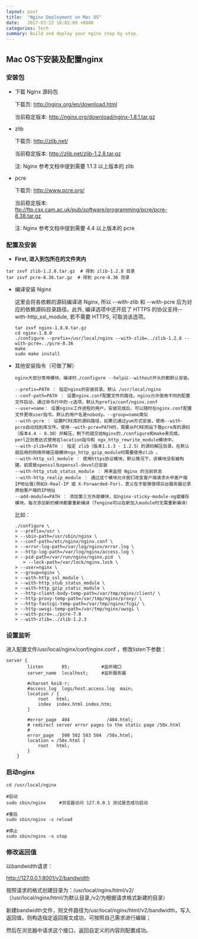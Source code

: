 ```yaml
---
layout: post
title:  "Nginx Deployment on Mac OS"
date:   2017-03-22 18:02:09 +0800
categories: Tech
summary: Build and deploy your nginx step by step.
---
```


## Mac OS下安装及配置nginx

### 安装包
- 下载 Nginx 源码包

    下载页: http://nginx.org/en/download.html

    当前稳定版本: http://nginx.org/download/nginx-1.8.1.tar.gz



- zlib

    下载页: http://zlib.net/
    
    当前稳定版本: http://zlib.net/zlib-1.2.8.tar.gz

    注: Nginx 参考文档中提到需要 1.1.3 以上版本的 zlib

- pcre

    下载页: http://www.pcre.org/

    当前稳定版本: ftp://ftp.csx.cam.ac.uk/pub/software/programming/pcre/pcre-8.38.tar.gz

    注: Nginx 参考文档中提到需要 4.4 以上版本的 pcre

### 配置及安装

- __First, 进入到包所在的文件夹内__
```
tar zxvf zlib-1.2.8.tar.gz  # 得到 zlib-1.2.8 目录
tar zxvf pcre-8.36.tar.gz  # 得到 pcre-8.36 目录
```
- 编译安装 Nginx

    这里会将各依赖的源码编译进 Nginx, 所以 --with-zlib 和 --with-pcre 后为对应的依赖源码目录路径。此外, 编译选项中还开启了 HTTPS 的协议支持--with-http_ssl_module, 若不需要 HTTPS, 可取消该选项。

    ```
    tar zxvf nginx-1.8.0.tar.gz
    cd nginx-1.8.0
    ./configure --prefix=/usr/local/nginx --with-zlib=../zlib-1.2.8 --with-pcre=../pcre-8.36
    make
    sudo make install
    ```
- 其他安装指令（可做了解）
    ```
    nginx大部分常用模块，编译时./configure --help以--without开头的都默认安装。
    
    --prefix=PATH ： 指定nginx的安装目录。默认 /usr/local/nginx
    --conf-path=PATH ： 设置nginx.conf配置文件的路径。nginx允许使用不同的配置文件启动，通过命令行中的-c选项。默认为prefix/conf/nginx.conf
    --user=name： 设置nginx工作进程的用户。安装完成后，可以随时在nginx.conf配置文件更改user指令。默认的用户名是nobody。--group=name类似
    --with-pcre ： 设置PCRE库的源码路径，如果已通过yum方式安装，使用--with-pcre自动找到库文件。使用--with-pcre=PATH时，需要从PCRE网站下载pcre库的源码（版本4.4 - 8.30）并解压，剩下的就交给Nginx的./configure和make来完成。perl正则表达式使用在location指令和 ngx_http_rewrite_module模块中。
    --with-zlib=PATH ： 指定 zlib（版本1.1.3 - 1.2.5）的源码解压目录。在默认就启用的网络传输压缩模块ngx_http_gzip_module时需要使用zlib 。
    --with-http_ssl_module ： 使用https协议模块。默认情况下，该模块没有被构建。前提是openssl与openssl-devel已安装
    --with-http_stub_status_module ： 用来监控 Nginx 的当前状态
    --with-http_realip_module ： 通过这个模块允许我们改变客户端请求头中客户端IP地址值(例如X-Real-IP 或 X-Forwarded-For)，意义在于能够使得后台服务器记录原始客户端的IP地址
    --add-module=PATH ： 添加第三方外部模块，如nginx-sticky-module-ng或缓存模块。每次添加新的模块都要重新编译（Tengine可以在新加入module时无需重新编译）
    ```
    比如：
    ```
    ./configure \
    > --prefix=/usr \
    > --sbin-path=/usr/sbin/nginx \
    > --conf-path=/etc/nginx/nginx.conf \
    > --error-log-path=/var/log/nginx/error.log \
    > --http-log-path=/var/log/nginx/access.log \
    > --pid-path=/var/run/nginx/nginx.pid  \
       > --lock-path=/var/lock/nginx.lock \   
    > --user=nginx \
    > --group=nginx \
    > --with-http_ssl_module \
    > --with-http_stub_status_module \
    > --with-http_gzip_static_module \
    > --http-client-body-temp-path=/var/tmp/nginx/client/ \
    > --http-proxy-temp-path=/var/tmp/nginx/proxy/ \
    > --http-fastcgi-temp-path=/var/tmp/nginx/fcgi/ \
    > --http-uwsgi-temp-path=/var/tmp/nginx/uwsgi \
    > --with-pcre=../pcre-7.8
    > --with-zlib=../zlib-1.2.3
    ```
    
### 设置监听

进入配置文件/usr/local/nginx/conf/nginx.conf ，修改listen下参数：

```
server {
        listen       85;            #监听端口
        server_name  localhost;     #监听服务器

        #charset koi8-r;
        #access_log  logs/host.access.log  main;
        location / {
            root   html;
            index  index.html index.htm;
        }

        #error_page  404              /404.html;
        # redirect server error pages to the static page /50x.html
        #
        error_page   500 502 503 504  /50x.html;
        location = /50x.html {
            root   html;
        }
    }
```
### 启动nginx

```
cd /usr/local/nginx

#启动
sudo sbin/nginx     #浏览器访问 127.0.0.1 测试是否成功启动

#重启
sudo sbin/nginx -s reload

#停止
sudo sbin/nginx -s stop
```

### 修改返回值

以bandwidth请求：

http://127.0.0.1:8001/v2/bandwidth

按照请求的格式创建目录为：/usr/local/nginx/html/v2/   
（/usr/local/nginx/html/为默认目录,/v2/为根据请求格式新建的目录）

新建bandwidth文件，则文件路径为/usr/local/nginx/html/v2/bandwidth，写入返回值，则构造指定返回报文成功，可按照自己需求进行编辑；

然后在浏览器中请求这个接口，返回自定义的内容则配置成功。
